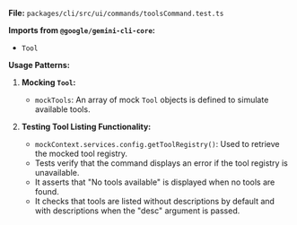 **File:** `packages/cli/src/ui/commands/toolsCommand.test.ts`

**Imports from `@google/gemini-cli-core`:**
- `Tool`

**Usage Patterns:**
1.  **Mocking `Tool`:**
    *   `mockTools`: An array of mock `Tool` objects is defined to simulate available tools.

2.  **Testing Tool Listing Functionality:**
    *   `mockContext.services.config.getToolRegistry()`: Used to retrieve the mocked tool registry.
    *   Tests verify that the command displays an error if the tool registry is unavailable.
    *   It asserts that "No tools available" is displayed when no tools are found.
    *   It checks that tools are listed without descriptions by default and with descriptions when the "desc" argument is passed.
